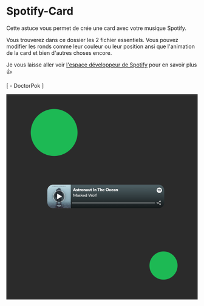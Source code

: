 # Spotify-Card

Cette astuce vous permet de crée une card avec votre musique Spotify.

Vous trouverez dans ce dossier les 2 fichier essentiels. Vous pouvez modifier les ronds comme leur couleur ou leur position ansi que l'animation de la card et bien d'autres choses encore.

Je vous laisse aller voir [l'espace développeur de Spotify](https://developer.spotify.com/) pour en savoir plus 👍

[ - DoctorPok ]

<div align="center">
  <img src="https://github.com/DoctorPok42/Astuces-Web/blob/main/IMG/Spotify-Card.PNG">
</div>
